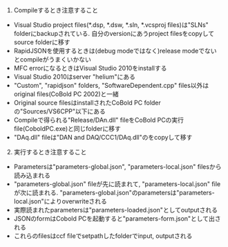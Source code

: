 1. Compileするとき注意すること
  - Visual Studio project files(*.dsp, *.dsw, *.sln, *.vcsproj files)は"SLNs" folderにbackupされている. 自分のversionにあうproject filesをcopyしてsource folderに移す
  - RapidJSONを使用するときは(debug modeではなく)release modeでないとcompileがうまくいかない
  - MFC errorになるときはVisual Studio 2010をinstallする
  - Visual Studio 2010はserver "helium"にある
  - "Custom", "rapidjson" folders, "SoftwareDependent.cpp" files以外はoriginal files(CoBold PC 2002)と一緒
  - Original source filesはinstallされたCoBold PC folderの"Sources/VS6CPP"以下にある
  - Compileで得られる"Release/DAn.dll" fileをCoBold PCの実行file(CoboldPC.exe)と同じfolderに移す
  - "DAq.dll" fileは"DAN and DAQ/CCC1/DAq.dll"のをcopyして移す

2. 実行するとき注意すること
  - Parametersは"parameters-global.json", "parameters-local.json" filesから読み込まれる
  - "parameters-global.json" fileが先に読まれて, "parameters-local.json" fileが次に読まれる. "parameters-global.json"のparametersは"parameters-local.json"によりoverwriteされる
  - 実際読まれたparametersは"parameters-loaded.json"としてoutputされる
  - JSONのformはCobold PCを起動すると"parameters-form.json"として出される
  - これらのfilesはccf fileでsetpathしたfolderでinput, outputされる
